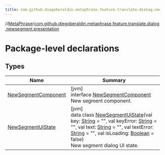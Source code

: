 ```yaml
---
title: com.github.diegoberaldin.metaphrase.feature.translate.dialog.newsegment.presentation
---
```

//[MetaPhrase](../../index.html)/[com.github.diegoberaldin.metaphrase.feature.translate.dialog.newsegment.presentation](index.html)



# Package-level declarations



## Types


| Name | Summary |
|---|---|
| [NewSegmentComponent](-new-segment-component/index.html) | [jvm]<br>interface [NewSegmentComponent](-new-segment-component/index.html)<br>New segment component. |
| [NewSegmentUiState](-new-segment-ui-state/index.html) | [jvm]<br>data class [NewSegmentUiState](-new-segment-ui-state/index.html)(val key: [String](https://kotlinlang.org/api/latest/jvm/stdlib/kotlin/-string/index.html) = &quot;&quot;, val keyError: [String](https://kotlinlang.org/api/latest/jvm/stdlib/kotlin/-string/index.html) = &quot;&quot;, val text: [String](https://kotlinlang.org/api/latest/jvm/stdlib/kotlin/-string/index.html) = &quot;&quot;, val textError: [String](https://kotlinlang.org/api/latest/jvm/stdlib/kotlin/-string/index.html) = &quot;&quot;, val isLoading: [Boolean](https://kotlinlang.org/api/latest/jvm/stdlib/kotlin/-boolean/index.html) = false)<br>New segment dialog UI state. |


